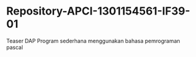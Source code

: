 # Repository-APCI-1301154561-IF39-01
Teaser DAP
Program sederhana menggunakan bahasa pemrograman pascal
